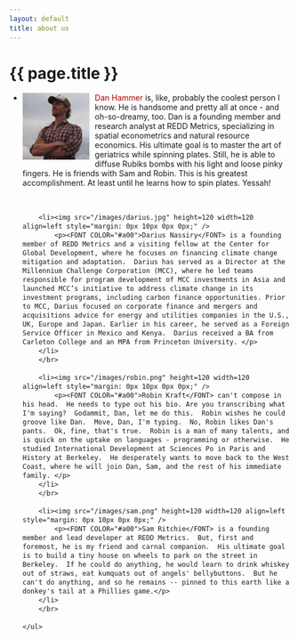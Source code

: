 ```yaml
---
layout: default
title: about us
---
```


{{ page.title }}
================

<div id="person">
	<ul class="person">
		<li><img src="/images/dan.png" height=120 width=120 align=left style="margin: 0px 10px 0px 0px;" /> 
			<p><FONT COLOR="#a00">Dan Hammer</FONT> is, like, probably the coolest person I know.  He is handsome and pretty all at once - and oh-so-dreamy, too.  Dan is a founding member and research analyst at REDD Metrics, specializing in spatial econometrics and natural resource economics. His ultimate goal is to master the art of geriatrics while spinning plates.  Still, he is able to diffuse Rubiks bombs with his light and loose pinky fingers.  He is friends with Sam and Robin.  This is his greatest accomplishment.  At least until he learns how to spin plates.  Yessah! </p>
		</li> 
		</br>
		
		<li><img src="/images/darius.jpg" height=120 width=120 align=left style="margin: 0px 10px 0px 0px;" /> 
			<p><FONT COLOR="#a00">Darius Nassiry</FONT> is a founding member of REDD Metrics and a visiting fellow at the Center for Global Development, where he focuses on financing climate change mitigation and adaptation.  Darius has served as a Director at the Millennium Challenge Corporation (MCC), where he led teams responsible for program development of MCC investments in Asia and launched MCC’s initiative to address climate change in its investment programs, including carbon finance opportunities. Prior to MCC, Darius focused on corporate finance and mergers and acquisitions advice for energy and utilities companies in the U.S., UK, Europe and Japan. Earlier in his career, he served as a Foreign Service Officer in Mexico and Kenya.  Darius received a BA from Carleton College and an MPA from Princeton University. </p>
		</li> 
		</br>
		
		<li><img src="/images/robin.png" height=120 width=120 align=left style="margin: 0px 10px 0px 0px;" /> 
			<p><FONT COLOR="#a00">Robin Kraft</FONT> can't compose in his head.  He needs to type out his bio. Are you transcribing what I'm saying?  Godammit, Dan, let me do this.  Robin wishes he could groove like Dan.  Move, Dan, I'm typing.  No, Robin likes Dan's pants.  Ok, fine, that's true.  Robin is a man of many talents, and is quick on the uptake on languages - programming or otherwise.  He studied International Development at Sciences Po in Paris and History at Berkeley.  He desperately wants to move back to the West Coast, where he will join Dan, Sam, and the rest of his immediate family. </p>
		</li> 
		</br>
		
		<li><img src="/images/sam.png" height=120 width=120 align=left style="margin: 0px 10px 0px 0px;" /> 
			<p><FONT COLOR="#a00">Sam Ritchie</FONT> is a founding member and lead developer at REDD Metrics.  But, first and foremost, he is my friend and carnal companion.  His ultimate goal is to build a tiny house on wheels to park on the street in Berkeley.  If he could do anything, he would learn to drink whiskey out of straws, eat kumquats out of angels' bellybuttons.  But he can't do anything, and so he remains -- pinned to this earth like a donkey's tail at a Phillies game.</p>
		</li> 
		</br>
		
	</ul>
</div>


<!--  -->

